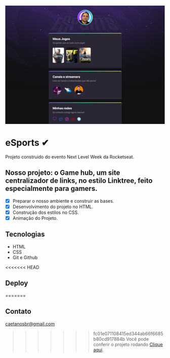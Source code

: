 ![eSports](/assets/eSports.png)

# <nlw/> eSports ✔

Projeto construido do evento Next Level Week da Rocketseat.


## Nosso projeto: o Game hub, um site centralizador de links, no estilo Linktree, feito especialmente para gamers.

- [x] Preparar o nosso ambiente e construir as bases.
- [x] Desenvolvimento do projeto no HTML.
- [x] Construção dos estilos no CSS.
- [x] Animação do Projeto.

## Tecnologias

- HTML
- CSS
- Git e Github

<<<<<<< HEAD
## Deploy

=======
## Contato

caetanosbr@gmail.com



>>>>>>> fc01e071108415ed344ab66f6685b80cd917884b
Você pode conferir o projeto rodando [Clique aqui](https://caetanosbr.github.io/nlw-eSports/).

